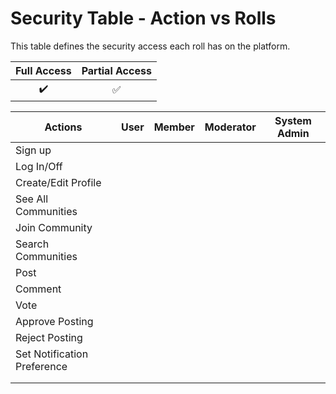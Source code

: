 # Security Table - Action vs Rolls
This table defines the security access each roll has on the platform.  
  
| Full Access | Partial Access |
| :---: | :---: |
| :heavy_check_mark: | :white_check_mark: |

| Actions | User | Member | Moderator | System Admin |
| --- | :---: | :---: | :---: | :---: |
| Sign up |  | | | |
| Log In/Off | | | | |
| Create/Edit Profile | | | | |
| See All Communities | | | | |
| Join Community | | | | |
| Search Communities | | | | |
| Post | | | | |
| Comment | | | | |
| Vote | | | | |
| Approve Posting | | | | |
| Reject Posting| | | | |
| Set Notification Preference | | | | |
| | | | | |
| | | | | |